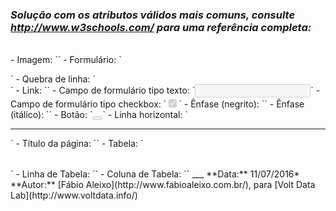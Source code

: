 ### *Solução com os atributos válidos mais comuns, consulte http://www.w3schools.com/ para uma referência completa:*
<br>
- Imagem: `<img src="" alt="" width="" height="" id="" class="">`
- Formulário: `<form action="" name="" method="" id="" class=""></form>`
- Quebra de linha: `<br>`
- Link: `<a href="" name="" target="" rel="" id="" class=""></a>`
- Campo de formulário tipo texto: `<input type="text" name="" size="" max="" min="" disabled required id="" class="">`
- Campo de formulário tipo checkbox: `<input type="checkbox" name="" value=""  disabled checked id="" class="">`
- Ênfase (negrito): `<strong id="" class=""></strong>`
- Ênfase (itálico): `<em id="" class=""></em>`
- Botão: `<button name="" value="" form="" disabled id="" class=""></button>`
- Linha horizontal: `<hr id="" class="">`
- Título da página: `<title></title>`
- Tabela: `<table id="" class=""></table>`
- Linha de Tabela: `<tr id="" class=""></tr>`
- Coluna de Tabela: `<td id="" class=""></td>`
___
**Data:** 11/07/2016*  
**Autor:** [Fábio Aleixo](http://www.fabioaleixo.com.br/), para [Volt Data Lab](http://www.voltdata.info/)
